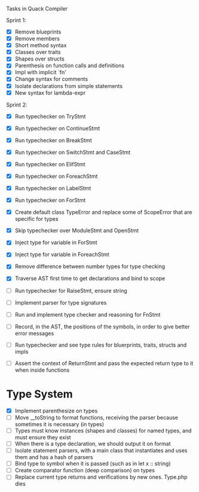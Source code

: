 Tasks in Quack Compiler

Sprint 1:

- [x] Remove blueprints
- [x] Remove members
- [x] Short method syntax
- [x] Classes over traits
- [x] Shapes over structs
- [x] Parenthesis on function calls and definitions
- [x] Impl with implicit `fn'
- [x] Change syntax for comments
- [x] Isolate declarations from simple statements
- [x] New syntax for lambda-expr

Sprint 2:

- [x] Run typechecker on TryStmt
- [x] Run typechecker on ContinueStmt
- [x] Run typechecker on BreakStmt
- [x] Run typechecker on SwitchStmt and CaseStmt
- [x] Run typechecker on ElifStmt
- [x] Run typechecker on ForeachStmt
- [x] Run typechecker on LabelStmt
- [x] Run typechecker on ForStmt
- [x] Create default class TypeError and replace some of ScopeError that are specific for types
- [x] Skip typechecker over ModuleStmt and OpenStmt
- [x] Inject type for variable in ForStmt
- [x] Inject type for variable in ForeachStmt
- [x] Remove difference between number types for type checking
- [x] Traverse AST first time to get declarations and bind to scope

- [ ] Run typechecker for RaiseStmt, ensure string
- [ ] Implement parser for type signatures
- [ ] Run and implement type checker and reasoning for FnStmt
- [ ] Record, in the AST, the positions of the symbols, in order to give better error messages
- [ ] Run typechecker and see type rules for bluerprints, traits, structs and impls
- [ ] Assert the context of ReturnStmt and pass the expected return type to it when inside functions

# Type System

- [x] Implement parenthesize on types
- [ ] Move __toString to format functions, receiving the parser because sometimes it is necessary (in types)
- [ ] Types must know instances (shapes and classes) for named types, and must ensure they exist
- [ ] When there is a type declaration, we should output it on format
- [ ] Isolate statement parsers, with a main class that instantiates and uses them and has a hash of parsers
- [ ] Bind type to symbol when it is passed (such as in let x :: string)
- [ ] Create comparator function (deep comparison) on types
- [ ] Replace current type returns and verifications by new ones. Type.php dies